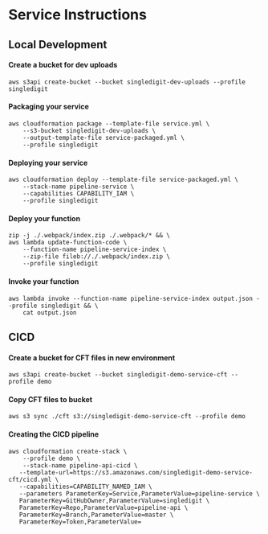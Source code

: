 # Service Instructions

## Local Development

#### Create a bucket for dev uploads
	aws s3api create-bucket --bucket singledigit-dev-uploads --profile singledigit

#### Packaging your service
	aws cloudformation package --template-file service.yml \
		--s3-bucket singledigit-dev-uploads \
		--output-template-file service-packaged.yml \
		--profile singledigit
			
#### Deploying your service
	aws cloudformation deploy --template-file service-packaged.yml \
		--stack-name pipeline-service \
		--capabilities CAPABILITY_IAM \
		--profile singledigit
			
#### Deploy your function
	zip -j ./.webpack/index.zip ./.webpack/* && \
	aws lambda update-function-code \
		--function-name pipeline-service-index \
		--zip-file fileb://./.webpack/index.zip \
		--profile singledigit
			
#### Invoke your function
	aws lambda invoke --function-name pipeline-service-index output.json --profile singledigit && \
		cat output.json
		
##	CICD
#### Create a bucket for CFT files in new environment
	aws s3api create-bucket --bucket singledigit-demo-service-cft --profile demo

#### Copy CFT files to bucket
	aws s3 sync ./cft s3://singledigit-demo-service-cft --profile demo	
#### Creating the CICD pipeline
	aws cloudformation create-stack \
		--profile demo \
		--stack-name pipeline-api-cicd \
       --template-url=https://s3.amazonaws.com/singledigit-demo-service-cft/cicd.yml \
       --capabilities=CAPABILITY_NAMED_IAM \
       --parameters ParameterKey=Service,ParameterValue=pipeline-service \
       ParameterKey=GitHubOwner,ParameterValue=singledigit \
       ParameterKey=Repo,ParameterValue=pipeline-api \
       ParameterKey=Branch,ParameterValue=master \
       ParameterKey=Token,ParameterValue=
